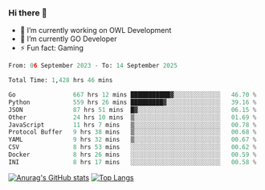 ### Hi there 👋 

- 🔭 I’m currently working on OWL Development
- 🌱 I’m currently GO Developer
-  ⚡ Fun fact: Gaming
  
  <!--
- 👯 I’m looking to collaborate on ...
- 🤔 I’m looking for help with ...
- 💬 Ask me about ...
- 📫 How to reach me: ...
- 😄 Pronouns: ...
-->

<!--START_SECTION:waka-->

```python
From: 06 September 2023 - To: 14 September 2025

Total Time: 1,428 hrs 46 mins

Go                667 hrs 12 mins ███████████▓░░░░░░░░░░░░░   46.70 %
Python            559 hrs 26 mins █████████▓░░░░░░░░░░░░░░░   39.16 %
JSON              87 hrs 51 mins  █▓░░░░░░░░░░░░░░░░░░░░░░░   06.15 %
Other             24 hrs 10 mins  ▒░░░░░░░░░░░░░░░░░░░░░░░░   01.69 %
JavaScript        11 hrs 7 mins   ▒░░░░░░░░░░░░░░░░░░░░░░░░   00.78 %
Protocol Buffer   9 hrs 38 mins   ▒░░░░░░░░░░░░░░░░░░░░░░░░   00.68 %
YAML              9 hrs 32 mins   ▒░░░░░░░░░░░░░░░░░░░░░░░░   00.67 %
CSV               8 hrs 53 mins   ░░░░░░░░░░░░░░░░░░░░░░░░░   00.62 %
Docker            8 hrs 26 mins   ░░░░░░░░░░░░░░░░░░░░░░░░░   00.59 %
INI               8 hrs 17 mins   ░░░░░░░░░░░░░░░░░░░░░░░░░   00.58 %
```

<!--END_SECTION:waka-->

[![Anurag's GitHub stats](https://github-readme-stats.vercel.app/api?username=aebalz&show_icons=true&theme=codeSTACKr)](https://github.com/anuraghazra/github-readme-stats)
[![Top Langs](https://github-readme-stats.vercel.app/api/top-langs/?username=aebalz&layout=compact&card_width=350&theme=codeSTACKr)](https://github.com/anuraghazra/github-readme-stats)
<!-- [![Readme Card](https://github-readme-stats.vercel.app/api/pin/?username=aebalz&repo=go-gin-gone&show_owner=true)](https://github.com/anuraghazra/github-readme-stats)-->
